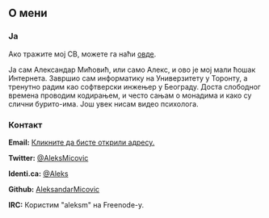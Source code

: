 ## О мени

### Ја

Ако тражите мој СВ, можете га наћи [овде](http://aleksandarmicovic.com/static/resume.pdf).

Ја сам Александар Мићовић, или само Алекс, и ово је мој мали ћошак Интернета. Завршио сам информатику на Универзитету у Торонту, а тренутно радим као софтверски инжењер у Београду. Доста слободног времена проводим кодирањем, и често сањам о монадима и како су слични бурито-има. Још увек нисам видео психолога.

### Контакт

**Email:** <a href="http://www.google.com/recaptcha/mailhide/d?k=01w2wJVFVvQxvZFjYBhVTyPQ==&c=mj_OLyRslIiGJQZWVwTk80v2vE7H_ohew2l-qvbylUw=" target="_blank">Кликните да бисте открили адресу.</a>

**Twitter:** [\@AleksMicovic](https://twitter.com/aleksmicovic)

**Identi.ca:** [\@Aleks](https://identi.ca/aleks)

**Github:** [AleksandarMicovic](https://github.com/aleksandarmicovic)

**IRC:** Користим "aleksm" на Freenode-у.
